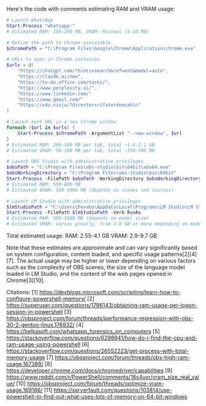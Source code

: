Here's the code with comments estimating RAM and VRAM usage:

```powershell
# Launch WhatsApp
Start-Process "whatsapp:"
# Estimated RAM: 150-200 MB, VRAM: Minimal (5-10 MB)

# Define the path to Chrome executable
$chromePath = "C:\Program Files\Google\Chrome\Application\chrome.exe"

# URLs to open in Chrome instances
$urls = @(
    "https://chatgpt.com/?hints=search&ref=ext&model=auto",
    "https://claude.ai/new",
    "https://to-do.office.com/tasks/",
    "https://www.perplexity.ai/",
    "https://www.linkedin.com/"
    "https://www.gmail.com/"
    "https://vdo.ninja/?director=rifaterdemsahin"
)

# Launch each URL in a new Chrome window
foreach ($url in $urls) {
    Start-Process $chromePath -ArgumentList "--new-window", $url
}
# Estimated RAM: 200-300 MB per tab, total ~1.4-2.1 GB
# Estimated VRAM: 50-100 MB per tab, total ~350-700 MB

# Launch OBS Studio with administrative privileges
$obsPath = "C:\Program Files\obs-studio\bin\64bit\obs64.exe"
$obsWorkingDirectory = "C:\Program Files\obs-studio\bin\64bit"
Start-Process -FilePath $obsPath -WorkingDirectory $obsWorkingDirectory -Verb RunAs
# Estimated RAM: 500-800 MB
# Estimated VRAM: 500-1000 MB (depends on scenes and sources)

# Launch LM Studio with administrative privileges
$lmStudioPath = "C:\Users\Pexabo\AppData\Local\Programs\LM Studio\LM Studio.exe"
Start-Process -FilePath $lmStudioPath -Verb RunAs
# Estimated RAM: 500-1000 MB (depends on model size)
# Estimated VRAM: Varies greatly, from 2-8 GB or more depending on model size
```

Total estimated usage:
RAM: 2.55-4.1 GB
VRAM: 2.9-9.7 GB

Note that these estimates are approximate and can vary significantly based on system configuration, content loaded, and specific usage patterns[2][4][7]. The actual usage may be higher or lower depending on various factors such as the complexity of OBS scenes, the size of the language model loaded in LM Studio, and the content of the web pages opened in Chrome[3][10].

Citations:
[1] https://devblogs.microsoft.com/scripting/learn-how-to-configure-powershell-memory/
[2] https://superuser.com/questions/1796143/obtaining-ram-usage-per-logon-session-in-powershell
[3] https://obsproject.com/forum/threads/performance-regression-with-obs-30-2-gentoo-linux.176932/
[4] https://belkasoft.com/whatsapp_forensics_on_computers
[5] https://stackoverflow.com/questions/6298941/how-do-i-find-the-cpu-and-ram-usage-using-powershell
[6] https://stackoverflow.com/questions/26552223/get-process-with-total-memory-usage
[7] https://obsproject.com/forum/threads/obs-high-ram-usage.167388/
[8] https://developer.chrome.com/docs/chromedriver/capabilities
[9] https://www.reddit.com/r/PowerShell/comments/18s4uvr/vram_size_real_value/
[10] https://obsproject.com/forum/threads/optimize-vram-usage.169186/
[11] https://serverfault.com/questions/103814/use-powershell-to-find-out-what-uses-lots-of-memory-on-64-bit-windows
